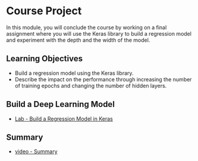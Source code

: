 # Course Project

In this module, you will conclude the course by working on a final assignment where you will use the Keras library to build a regression model and experiment with the depth and the width of the model.

## Learning Objectives

- Build a regression model using the Keras library.
- Describe the impact on the performance through increasing the number of training epochs and changing the number of hidden layers.

## Build a Deep Learning Model

- [Lab - Build a Regression Model in Keras](./Labs/Assignment%20-%20Build%20a%20Regression%20Model%20in%20Keras.ipynb)

## Summary

- [video - Summary](https://www.coursera.org/learn/introduction-to-deep-learning-with-keras/lecture/4kaUW/summary)